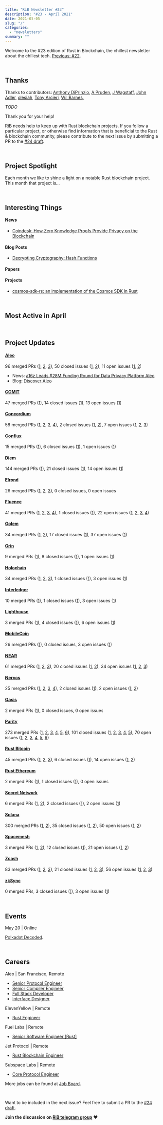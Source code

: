 ```yaml
---
title: "RiB Newsletter #23"
description: "#23 - April 2021"
date: 2021-05-05
slug: "/"
categories:
  - "newsletters"
summary: ""
---
```


Welcome to the #23 edition of Rust in Blockchain,
the chillest newsletter about the chillest tech.
[Previous: #22](/newsletters/_TODO_/).

&nbsp;

## Thanks

Thanks to contributors:
[Anthony DiPrinzio][contributorad],
[A Pruden][contributorap],
[J Wagstaff][contributorjw],
[John Adler][contributorja],
[olesiah][contributorol],
[Tony Arcieri][contributorta],
[Wil Barnes][contributorwb],

_TODO_

Thank you for your help!

RiB needs help to keep up with Rust blockchain projects. 
If you follow a particular project, or otherwise find information 
that is beneficial to the Rust & blockchain community, 
please contribute to the next issue
by submitting a PR to the [#24 draft](https://github.com/rust-in-blockchain/Rust-in-Blockchain/tree/master/draft).

[contributorad]: https://github.com/adiprinzio
[contributorap]: https://github.com/apruden2008
[contributorjw]: https://github.com/rg3l3dr
[contributorja]: https://github.com/adlerjohn
[contributorol]: https://github.com/olesiah
[contributorta]: https://github.com/tarcieri
[contributorwb]: https://github.com/wilbarnes
[contributorba]: https://github.com/brson
[contributoraz]: https://github.com/Aimeedeer

&nbsp;


## Project Spotlight

Each month we like to shine a light on a notable Rust blockchain project. This month that project is…

&nbsp;


## Interesting Things

#### News
- [Coindesk: How Zero Knowledge Proofs Provide Privacy on the Blockchain](https://www.coindesk.com/video/how-zero-knowledge-proofs-provide-privacy-on-the-blockchain)

#### Blog Posts
- [Decrypting Cryptography: Hash Functions](https://medium.com/zeroknowledge/decrypting-cryptography-hash-functions-5291d9139b9e)

#### Papers


#### Projects

- [cosmos-sdk-rs: an implementation of the Cosmos SDK in Rust](https://forum.cosmos.network/t/ann-cosmos-sdk-for-rust-v0-1-initial-release/4647)

&nbsp;

## Most Active in April

&nbsp;

## Project Updates

<!-- NB: This list needs to be kept in sync with rib-bible.md / rib-config.toml -->

#### [Aleo](https://github.com/AleoHQ)

96 merged PRs ([1][aleo-merged-prs-1], [2][aleo-merged-prs-2], [3][aleo-merged-prs-3]),
50 closed issues ([1][aleo-closed_issues-1], [2][aleo-closed_issues-2]), 
11 open issues ([1][aleo-open_issues-1], [2][aleo-open_issues-2])

[aleo-merged-prs-1]: https://github.com/AleoHQ/aleo/pulls?q=is%3Apr+is%3Aclosed+merged%3A2021-04-01..2021-04-30
[aleo-merged-prs-2]: https://github.com/AleoHQ/snarkOS/pulls?q=is%3Apr+is%3Aclosed+merged%3A2021-04-01..2021-04-30
[aleo-merged-prs-3]: https://github.com/AleoHQ/leo/pulls?q=is%3Apr+is%3Aclosed+merged%3A2021-04-01..2021-04-30
[aleo-closed_issues-1]: https://github.com/AleoHQ/snarkOS/issues?q=is%3Aissue+is%3Aclosed+closed%3A2021-04-01..2021-04-30
[aleo-closed_issues-2]: https://github.com/AleoHQ/leo/issues?q=is%3Aissue+is%3Aclosed+closed%3A2021-04-01..2021-04-30
[aleo-open_issues-1]: https://github.com/AleoHQ/snarkOS/issues?q=is%3Aissue+is%3Aopen+created%3A2021-04-01..2021-04-30
[aleo-open_issues-2]: https://github.com/AleoHQ/leo/issues?q=is%3Aissue+is%3Aopen+created%3A2021-04-01..2021-04-30

- News: [a16z Leads $28M Funding Round for Data Privacy Platform Aleo](https://www.coindesk.com/a16z-leads-funding-round-aleo-data-privacy-platform)
- Blog: [Discover Aleo](https://www.aleo.org/post/discover-aleo)

#### [COMIT](https://github.com/comit-network)

47 merged PRs ([1][comit-merged-prs-1]),
14 closed issues ([1][comit-closed_issues-1]), 
13 open issues ([1][comit-open_issues-1])

[comit-merged-prs-1]: https://github.com/comit-network/xmr-btc-swap/pulls?q=is%3Apr+is%3Aclosed+merged%3A2021-04-01..2021-04-30
[comit-closed_issues-1]: https://github.com/comit-network/xmr-btc-swap/issues?q=is%3Aissue+is%3Aclosed+closed%3A2021-04-01..2021-04-30
[comit-open_issues-1]: https://github.com/comit-network/xmr-btc-swap/issues?q=is%3Aissue+is%3Aopen+created%3A2021-04-01..2021-04-30

#### [Concordium](https://github.com/Concordium)

58 merged PRs ([1][concordium-merged-prs-1], [2][concordium-merged-prs-2], [3][concordium-merged-prs-3],
[4][concordium-merged-prs-4]), 2 closed issues ([1][concordium-closed_issues-1], [2][concordium-closed_issues-2]), 
7 open issues ([1][concordium-open_issues-1], [2][concordium-open_issues-2], [3][concordium-open_issues-3])

[concordium-merged-prs-1]: https://github.com/Concordium/concordium-node/pulls?q=is%3Apr+is%3Aclosed+merged%3A2021-04-01..2021-04-30
[concordium-merged-prs-2]: https://github.com/Concordium/concordium-base/pulls?q=is%3Apr+is%3Aclosed+merged%3A2021-04-01..2021-04-30
[concordium-merged-prs-3]: https://github.com/Concordium/concordium-contracts-common/pulls?q=is%3Apr+is%3Aclosed+merged%3A2021-04-01..2021-04-30
[concordium-merged-prs-4]: https://github.com/Concordium/concordium-rust-smart-contracts/pulls?q=is%3Apr+is%3Aclosed+merged%3A2021-04-01..2021-04-30
[concordium-closed_issues-1]: https://github.com/Concordium/concordium-node/issues?q=is%3Aissue+is%3Aclosed+closed%3A2021-04-01..2021-04-30
[concordium-closed_issues-2]: https://github.com/Concordium/concordium-base/issues?q=is%3Aissue+is%3Aclosed+closed%3A2021-04-01..2021-04-30
[concordium-open_issues-1]: https://github.com/Concordium/concordium-node/issues?q=is%3Aissue+is%3Aopen+created%3A2021-04-01..2021-04-30
[concordium-open_issues-2]: https://github.com/Concordium/concordium-base/issues?q=is%3Aissue+is%3Aopen+created%3A2021-04-01..2021-04-30
[concordium-open_issues-3]: https://github.com/Concordium/concordium-rust-smart-contracts/issues?q=is%3Aissue+is%3Aopen+created%3A2021-04-01..2021-04-30

#### [Conflux](https://github.com/Conflux-Chain)

15 merged PRs ([1][conflux-merged-prs-1]),
6 closed issues ([1][conflux-closed_issues-1]), 
1 open issues ([1][conflux-open_issues-1])

[conflux-merged-prs-1]: https://github.com/Conflux-Chain/conflux-rust/pulls?q=is%3Apr+is%3Aclosed+merged%3A2021-04-01..2021-04-30
[conflux-closed_issues-1]: https://github.com/Conflux-Chain/conflux-rust/issues?q=is%3Aissue+is%3Aclosed+closed%3A2021-04-01..2021-04-30
[conflux-open_issues-1]: https://github.com/Conflux-Chain/conflux-rust/issues?q=is%3Aissue+is%3Aopen+created%3A2021-04-01..2021-04-30

#### [Diem](https://github.com/diem)

144 merged PRs ([1][diem-merged-prs-1]),
21 closed issues ([1][diem-closed_issues-1]), 
14 open issues ([1][diem-open_issues-1])

[diem-merged-prs-1]: https://github.com/diem/diem/pulls?q=is%3Apr+is%3Aclosed+merged%3A2021-04-01..2021-04-30
[diem-closed_issues-1]: https://github.com/diem/diem/issues?q=is%3Aissue+is%3Aclosed+closed%3A2021-04-01..2021-04-30
[diem-open_issues-1]: https://github.com/diem/diem/issues?q=is%3Aissue+is%3Aopen+created%3A2021-04-01..2021-04-30

#### [Elrond](https://github.com/ElrondNetwork)

26 merged PRs ([1][elrond-merged-prs-1], [2][elrond-merged-prs-2],
[3][elrond-merged-prs-3]), 0 closed issues, 
0 open issues

[elrond-merged-prs-1]: https://github.com/ElrondNetwork/sc-delegation-rs/pulls?q=is%3Apr+is%3Aclosed+merged%3A2021-04-01..2021-04-30
[elrond-merged-prs-2]: https://github.com/ElrondNetwork/elrond-wasm-rs/pulls?q=is%3Apr+is%3Aclosed+merged%3A2021-04-01..2021-04-30
[elrond-merged-prs-3]: https://github.com/ElrondNetwork/sc-dns-rs/pulls?q=is%3Apr+is%3Aclosed+merged%3A2021-04-01..2021-04-30

#### [Fluence](https://github.com/fluencelabs)

41 merged PRs ([1][fluence-merged-prs-1], [2][fluence-merged-prs-2], [3][fluence-merged-prs-3], [4][fluence-merged-prs-4]),
1 closed issues ([1][fluence-closed_issues-1]), 
22 open issues ([1][fluence-open_issues-1], [2][fluence-open_issues-2], [3][fluence-open_issues-3], [4][fluence-open_issues-4])

[fluence-merged-prs-1]: https://github.com/fluencelabs/fluence/pulls?q=is%3Apr+is%3Aclosed+merged%3A2021-04-01..2021-04-30
[fluence-merged-prs-2]: https://github.com/fluencelabs/fce/pulls?q=is%3Apr+is%3Aclosed+merged%3A2021-04-01..2021-04-30
[fluence-merged-prs-3]: https://github.com/fluencelabs/air/pulls?q=is%3Apr+is%3Aclosed+merged%3A2021-04-01..2021-04-30
[fluence-merged-prs-4]: https://github.com/fluencelabs/rust-sdk/pulls?q=is%3Apr+is%3Aclosed+merged%3A2021-04-01..2021-04-30
[fluence-closed_issues-1]: https://github.com/fluencelabs/fluence/issues?q=is%3Aissue+is%3Aclosed+closed%3A2021-04-01..2021-04-30
[fluence-open_issues-1]: https://github.com/fluencelabs/fluence/issues?q=is%3Aissue+is%3Aopen+created%3A2021-04-01..2021-04-30
[fluence-open_issues-2]: https://github.com/fluencelabs/fce/issues?q=is%3Aissue+is%3Aopen+created%3A2021-04-01..2021-04-30
[fluence-open_issues-3]: https://github.com/fluencelabs/air/issues?q=is%3Aissue+is%3Aopen+created%3A2021-04-01..2021-04-30
[fluence-open_issues-4]: https://github.com/fluencelabs/rust-sdk/issues?q=is%3Aissue+is%3Aopen+created%3A2021-04-01..2021-04-30

#### [Golem](https://github.com/golemfactory)

34 merged PRs ([1][golem-merged-prs-1], [2][golem-merged-prs-2]),
17 closed issues ([1][golem-closed_issues-1]), 
37 open issues ([1][golem-open_issues-1])

[golem-merged-prs-1]: https://github.com/golemfactory/yagna/pulls?q=is%3Apr+is%3Aclosed+merged%3A2021-04-01..2021-04-30
[golem-merged-prs-2]: https://github.com/golemfactory/ya-client/pulls?q=is%3Apr+is%3Aclosed+merged%3A2021-04-01..2021-04-30
[golem-closed_issues-1]: https://github.com/golemfactory/yagna/issues?q=is%3Aissue+is%3Aclosed+closed%3A2021-04-01..2021-04-30
[golem-open_issues-1]: https://github.com/golemfactory/yagna/issues?q=is%3Aissue+is%3Aopen+created%3A2021-04-01..2021-04-30

#### [Grin](https://github.com/mimblewimble/grin)

9 merged PRs ([1][grin-merged-prs-1]),
8 closed issues ([1][grin-closed_issues-1]), 
1 open issues ([1][grin-open_issues-1])

[grin-merged-prs-1]: https://github.com/mimblewimble/grin/pulls?q=is%3Apr+is%3Aclosed+merged%3A2021-04-01..2021-04-30
[grin-closed_issues-1]: https://github.com/mimblewimble/grin/issues?q=is%3Aissue+is%3Aclosed+closed%3A2021-04-01..2021-04-30
[grin-open_issues-1]: https://github.com/mimblewimble/grin/issues?q=is%3Aissue+is%3Aopen+created%3A2021-04-01..2021-04-30

#### [Holochain](https://github.com/holochain/)

34 merged PRs ([1][holochain-merged-prs-1], [2][holochain-merged-prs-2], [3][holochain-merged-prs-3]),
1 closed issues ([1][holochain-closed_issues-1]), 
3 open issues ([1][holochain-open_issues-1])

[holochain-merged-prs-1]: https://github.com/holochain/holochain/pulls?q=is%3Apr+is%3Aclosed+merged%3A2021-04-01..2021-04-30
[holochain-merged-prs-2]: https://github.com/holochain/elemental-chat/pulls?q=is%3Apr+is%3Aclosed+merged%3A2021-04-01..2021-04-30
[holochain-merged-prs-3]: https://github.com/holochain/lair/pulls?q=is%3Apr+is%3Aclosed+merged%3A2021-04-01..2021-04-30
[holochain-closed_issues-1]: https://github.com/holochain/holochain/issues?q=is%3Aissue+is%3Aclosed+closed%3A2021-04-01..2021-04-30
[holochain-open_issues-1]: https://github.com/holochain/holochain/issues?q=is%3Aissue+is%3Aopen+created%3A2021-04-01..2021-04-30

#### [Interledger](https://github.com/interledger-rs)

10 merged PRs ([1][interledger-merged-prs-1]),
1 closed issues ([1][interledger-closed_issues-1]), 
3 open issues ([1][interledger-open_issues-1])

[interledger-merged-prs-1]: https://github.com/interledger-rs/interledger-rs/pulls?q=is%3Apr+is%3Aclosed+merged%3A2021-04-01..2021-04-30
[interledger-closed_issues-1]: https://github.com/interledger-rs/interledger-rs/issues?q=is%3Aissue+is%3Aclosed+closed%3A2021-04-01..2021-04-30
[interledger-open_issues-1]: https://github.com/interledger-rs/interledger-rs/issues?q=is%3Aissue+is%3Aopen+created%3A2021-04-01..2021-04-30

#### [Lighthouse](https://github.com/sigp/lighthouse)

3 merged PRs ([1][lighthouse-merged-prs-1]),
4 closed issues ([1][lighthouse-closed_issues-1]), 
6 open issues ([1][lighthouse-open_issues-1])

[lighthouse-merged-prs-1]: https://github.com/sigp/lighthouse/pulls?q=is%3Apr+is%3Aclosed+merged%3A2021-04-01..2021-04-30
[lighthouse-closed_issues-1]: https://github.com/sigp/lighthouse/issues?q=is%3Aissue+is%3Aclosed+closed%3A2021-04-01..2021-04-30
[lighthouse-open_issues-1]: https://github.com/sigp/lighthouse/issues?q=is%3Aissue+is%3Aopen+created%3A2021-04-01..2021-04-30

#### [MobileCoin](https://github.com/mobilecoinfoundation)

26 merged PRs ([1][mobilecoin-merged-prs-1]),
0 closed issues, 
3 open issues ([1][mobilecoin-open_issues-1])

[mobilecoin-merged-prs-1]: https://github.com/mobilecoinfoundation/mobilecoin/pulls?q=is%3Apr+is%3Aclosed+merged%3A2021-04-01..2021-04-30
[mobilecoin-open_issues-1]: https://github.com/mobilecoinfoundation/mobilecoin/issues?q=is%3Aissue+is%3Aopen+created%3A2021-04-01..2021-04-30

#### [NEAR](https://github.com/nearprotocol/nearcore)

61 merged PRs ([1][near-merged-prs-1], [2][near-merged-prs-2], [3][near-merged-prs-3]),
20 closed issues ([1][near-closed_issues-1], [2][near-closed_issues-2]), 
34 open issues ([1][near-open_issues-1], [2][near-open_issues-2], [3][near-open_issues-3])

[near-merged-prs-1]: https://github.com/near/nearcore/pulls?q=is%3Apr+is%3Aclosed+merged%3A2021-04-01..2021-04-30
[near-merged-prs-2]: https://github.com/near/core-contracts/pulls?q=is%3Apr+is%3Aclosed+merged%3A2021-04-01..2021-04-30
[near-merged-prs-3]: https://github.com/near/near-sdk-rs/pulls?q=is%3Apr+is%3Aclosed+merged%3A2021-04-01..2021-04-30
[near-closed_issues-1]: https://github.com/near/nearcore/issues?q=is%3Aissue+is%3Aclosed+closed%3A2021-04-01..2021-04-30
[near-closed_issues-2]: https://github.com/near/near-sdk-rs/issues?q=is%3Aissue+is%3Aclosed+closed%3A2021-04-01..2021-04-30
[near-open_issues-1]: https://github.com/near/nearcore/issues?q=is%3Aissue+is%3Aopen+created%3A2021-04-01..2021-04-30
[near-open_issues-2]: https://github.com/near/core-contracts/issues?q=is%3Aissue+is%3Aopen+created%3A2021-04-01..2021-04-30
[near-open_issues-3]: https://github.com/near/near-sdk-rs/issues?q=is%3Aissue+is%3Aopen+created%3A2021-04-01..2021-04-30

#### [Nervos](https://github.com/nervosnetwork)

25 merged PRs ([1][nervos-merged-prs-1], [2][nervos-merged-prs-2], [3][nervos-merged-prs-3], [4][nervos-merged-prs-4]),
2 closed issues ([1][nervos-closed_issues-1]), 
2 open issues ([1][nervos-open_issues-1], [2][nervos-open_issues-2])

[nervos-merged-prs-1]: https://github.com/nervosnetwork/ckb/pulls?q=is%3Apr+is%3Aclosed+merged%3A2021-04-01..2021-04-30
[nervos-merged-prs-2]: https://github.com/nervosnetwork/ckb-vm/pulls?q=is%3Apr+is%3Aclosed+merged%3A2021-04-01..2021-04-30
[nervos-merged-prs-3]: https://github.com/nervosnetwork/ckb-cli/pulls?q=is%3Apr+is%3Aclosed+merged%3A2021-04-01..2021-04-30
[nervos-merged-prs-4]: https://github.com/nervosnetwork/ckb-std/pulls?q=is%3Apr+is%3Aclosed+merged%3A2021-04-01..2021-04-30
[nervos-closed_issues-1]: https://github.com/nervosnetwork/ckb/issues?q=is%3Aissue+is%3Aclosed+closed%3A2021-04-01..2021-04-30
[nervos-open_issues-1]: https://github.com/nervosnetwork/ckb/issues?q=is%3Aissue+is%3Aopen+created%3A2021-04-01..2021-04-30
[nervos-open_issues-2]: https://github.com/nervosnetwork/ckb-vm/issues?q=is%3Aissue+is%3Aopen+created%3A2021-04-01..2021-04-30

#### [Oasis](https://github.com/oasislabs)

2 merged PRs ([1][oasis-merged-prs-1]),
0 closed issues, 
0 open issues

[oasis-merged-prs-1]: https://github.com/oasisprotocol/deoxysii-rust/pulls?q=is%3Apr+is%3Aclosed+merged%3A2021-04-01..2021-04-30

#### [Parity](https://github.com/paritytech)

273 merged PRs ([1][parity-merged-prs-1], [2][parity-merged-prs-2], [3][parity-merged-prs-3], [4][parity-merged-prs-4], [5][parity-merged-prs-5], [6][parity-merged-prs-6]),
101 closed issues ([1][parity-closed_issues-1], [2][parity-closed_issues-2], [3][parity-closed_issues-3], [4][parity-closed_issues-4], [5][parity-closed_issues-5]), 
70 open issues ([1][parity-open_issues-1], [2][parity-open_issues-2], [3][parity-open_issues-3], [4][parity-open_issues-4], [5][parity-open_issues-5], [6][parity-open_issues-6])

[parity-merged-prs-1]: https://github.com/paritytech/substrate/pulls?q=is%3Apr+is%3Aclosed+merged%3A2021-04-01..2021-04-30
[parity-merged-prs-2]: https://github.com/paritytech/polkadot/pulls?q=is%3Apr+is%3Aclosed+merged%3A2021-04-01..2021-04-30
[parity-merged-prs-3]: https://github.com/paritytech/cargo-contract/pulls?q=is%3Apr+is%3Aclosed+merged%3A2021-04-01..2021-04-30
[parity-merged-prs-4]: https://github.com/paritytech/wasmi/pulls?q=is%3Apr+is%3Aclosed+merged%3A2021-04-01..2021-04-30
[parity-merged-prs-5]: https://github.com/paritytech/cumulus/pulls?q=is%3Apr+is%3Aclosed+merged%3A2021-04-01..2021-04-30
[parity-merged-prs-6]: https://github.com/paritytech/ink/pulls?q=is%3Apr+is%3Aclosed+merged%3A2021-04-01..2021-04-30
[parity-closed_issues-1]: https://github.com/paritytech/substrate/issues?q=is%3Aissue+is%3Aclosed+closed%3A2021-04-01..2021-04-30
[parity-closed_issues-2]: https://github.com/paritytech/polkadot/issues?q=is%3Aissue+is%3Aclosed+closed%3A2021-04-01..2021-04-30
[parity-closed_issues-3]: https://github.com/paritytech/cargo-contract/issues?q=is%3Aissue+is%3Aclosed+closed%3A2021-04-01..2021-04-30
[parity-closed_issues-4]: https://github.com/paritytech/cumulus/issues?q=is%3Aissue+is%3Aclosed+closed%3A2021-04-01..2021-04-30
[parity-closed_issues-5]: https://github.com/paritytech/ink/issues?q=is%3Aissue+is%3Aclosed+closed%3A2021-04-01..2021-04-30
[parity-open_issues-1]: https://github.com/paritytech/substrate/issues?q=is%3Aissue+is%3Aopen+created%3A2021-04-01..2021-04-30
[parity-open_issues-2]: https://github.com/paritytech/polkadot/issues?q=is%3Aissue+is%3Aopen+created%3A2021-04-01..2021-04-30
[parity-open_issues-3]: https://github.com/paritytech/cargo-contract/issues?q=is%3Aissue+is%3Aopen+created%3A2021-04-01..2021-04-30
[parity-open_issues-4]: https://github.com/paritytech/wasmi/issues?q=is%3Aissue+is%3Aopen+created%3A2021-04-01..2021-04-30
[parity-open_issues-5]: https://github.com/paritytech/cumulus/issues?q=is%3Aissue+is%3Aopen+created%3A2021-04-01..2021-04-30
[parity-open_issues-6]: https://github.com/paritytech/ink/issues?q=is%3Aissue+is%3Aopen+created%3A2021-04-01..2021-04-30

#### [Rust Bitcoin](https://github.com/rust-bitcoin/rust-bitcoin)

45 merged PRs ([1][rust_bitcoin-merged-prs-1], [2][rust_bitcoin-merged-prs-2], [3][rust_bitcoin-merged-prs-3]),
6 closed issues ([1][rust_bitcoin-closed_issues-1]), 
14 open issues ([1][rust_bitcoin-open_issues-1], [2][rust_bitcoin-open_issues-2])

[rust_bitcoin-merged-prs-1]: https://github.com/rust-bitcoin/rust-bitcoin/pulls?q=is%3Apr+is%3Aclosed+merged%3A2021-04-01..2021-04-30
[rust_bitcoin-merged-prs-2]: https://github.com/rust-bitcoin/rust-lightning/pulls?q=is%3Apr+is%3Aclosed+merged%3A2021-04-01..2021-04-30
[rust_bitcoin-merged-prs-3]: https://github.com/rust-bitcoin/rust-miniscript/pulls?q=is%3Apr+is%3Aclosed+merged%3A2021-04-01..2021-04-30
[rust_bitcoin-closed_issues-1]: https://github.com/rust-bitcoin/rust-lightning/issues?q=is%3Aissue+is%3Aclosed+closed%3A2021-04-01..2021-04-30
[rust_bitcoin-open_issues-1]: https://github.com/rust-bitcoin/rust-bitcoin/issues?q=is%3Aissue+is%3Aopen+created%3A2021-04-01..2021-04-30
[rust_bitcoin-open_issues-2]: https://github.com/rust-bitcoin/rust-lightning/issues?q=is%3Aissue+is%3Aopen+created%3A2021-04-01..2021-04-30

#### [Rust Ethereum](https://github.com/rust-ethereum)

2 merged PRs ([1][rust-ethereum-merged-prs-1]),
1 closed issues ([1][rust-ethereum-closed_issues-1]), 
0 open issues

[rust-ethereum-merged-prs-1]: https://github.com/rust-ethereum/ethabi/pulls?q=is%3Apr+is%3Aclosed+merged%3A2021-04-01..2021-04-30
[rust-ethereum-closed_issues-1]: https://github.com/rust-ethereum/ethabi/issues?q=is%3Aissue+is%3Aclosed+closed%3A2021-04-01..2021-04-30

#### [Secret Network](https://github.com/enigmampc/SecretNetwork)

6 merged PRs ([1][secret_network-merged-prs-1], [2][secret_network-merged-prs-2]),
2 closed issues ([1][secret_network-closed_issues-1]), 
2 open issues ([1][secret_network-open_issues-1])

[secret_network-merged-prs-1]: https://github.com/enigmampc/SecretNetwork/pulls?q=is%3Apr+is%3Aclosed+merged%3A2021-04-01..2021-04-30
[secret_network-merged-prs-2]: https://github.com/enigmampc/secret-toolkit/pulls?q=is%3Apr+is%3Aclosed+merged%3A2021-04-01..2021-04-30
[secret_network-closed_issues-1]: https://github.com/enigmampc/SecretNetwork/issues?q=is%3Aissue+is%3Aclosed+closed%3A2021-04-01..2021-04-30
[secret_network-open_issues-1]: https://github.com/enigmampc/SecretNetwork/issues?q=is%3Aissue+is%3Aopen+created%3A2021-04-01..2021-04-30

#### [Solana](https://github.com/solana-labs/solana)

300 merged PRs ([1][solana-merged-prs-1], [2][solana-merged-prs-2]), 35 closed issues ([1][solana-closed_issues-1],
[2][solana-closed_issues-2]), 
50 open issues ([1][solana-open_issues-1], [2][solana-open_issues-2])

[solana-merged-prs-1]: https://github.com/solana-labs/solana/pulls?q=is%3Apr+is%3Aclosed+merged%3A2021-04-01..2021-04-30
[solana-merged-prs-2]: https://github.com/solana-labs/solana-program-library/pulls?q=is%3Apr+is%3Aclosed+merged%3A2021-04-01..2021-04-30
[solana-closed_issues-1]: https://github.com/solana-labs/solana/issues?q=is%3Aissue+is%3Aclosed+closed%3A2021-04-01..2021-04-30
[solana-closed_issues-2]: https://github.com/solana-labs/solana-program-library/issues?q=is%3Aissue+is%3Aclosed+closed%3A2021-04-01..2021-04-30
[solana-open_issues-1]: https://github.com/solana-labs/solana/issues?q=is%3Aissue+is%3Aopen+created%3A2021-04-01..2021-04-30
[solana-open_issues-2]: https://github.com/solana-labs/solana-program-library/issues?q=is%3Aissue+is%3Aopen+created%3A2021-04-01..2021-04-30

#### [Spacemesh](https://github.com/spacemeshos)

3 merged PRs ([1][spacemesh-merged-prs-1], [2][spacemesh-merged-prs-2]),
12 closed issues ([1][spacemesh-closed_issues-1]), 
21 open issues ([1][spacemesh-open_issues-1], [2][spacemesh-open_issues-2])

[spacemesh-merged-prs-1]: https://github.com/spacemeshos/go-spacemesh/pulls?q=is%3Apr+is%3Aclosed+merged%3A2021-04-01..2021-04-30
[spacemesh-merged-prs-2]: https://github.com/spacemeshos/svm/pulls?q=is%3Apr+is%3Aclosed+merged%3A2021-04-01..2021-04-30
[spacemesh-closed_issues-1]: https://github.com/spacemeshos/go-spacemesh/issues?q=is%3Aissue+is%3Aclosed+closed%3A2021-04-01..2021-04-30
[spacemesh-open_issues-1]: https://github.com/spacemeshos/go-spacemesh/issues?q=is%3Aissue+is%3Aopen+created%3A2021-04-01..2021-04-30
[spacemesh-open_issues-2]: https://github.com/spacemeshos/svm/issues?q=is%3Aissue+is%3Aopen+created%3A2021-04-01..2021-04-30

#### [Zcash](https://github.com/zcash)

83 merged PRs ([1][zcash-merged-prs-1], [2][zcash-merged-prs-2], [3][zcash-merged-prs-3]),
21 closed issues ([1][zcash-closed_issues-1], [2][zcash-closed_issues-2], [3][zcash-closed_issues-3]), 
56 open issues ([1][zcash-open_issues-1], [2][zcash-open_issues-2], [3][zcash-open_issues-3])

[zcash-merged-prs-1]: https://github.com/ZcashFoundation/zebra/pulls?q=is%3Apr+is%3Aclosed+merged%3A2021-04-01..2021-04-30
[zcash-merged-prs-2]: https://github.com/zcash/halo2/pulls?q=is%3Apr+is%3Aclosed+merged%3A2021-04-01..2021-04-30
[zcash-merged-prs-3]: https://github.com/zcash/librustzcash/pulls?q=is%3Apr+is%3Aclosed+merged%3A2021-04-01..2021-04-30
[zcash-closed_issues-1]: https://github.com/ZcashFoundation/zebra/issues?q=is%3Aissue+is%3Aclosed+closed%3A2021-04-01..2021-04-30
[zcash-closed_issues-2]: https://github.com/zcash/halo2/issues?q=is%3Aissue+is%3Aclosed+closed%3A2021-04-01..2021-04-30
[zcash-closed_issues-3]: https://github.com/zcash/librustzcash/issues?q=is%3Aissue+is%3Aclosed+closed%3A2021-04-01..2021-04-30
[zcash-open_issues-1]: https://github.com/ZcashFoundation/zebra/issues?q=is%3Aissue+is%3Aopen+created%3A2021-04-01..2021-04-30
[zcash-open_issues-2]: https://github.com/zcash/halo2/issues?q=is%3Aissue+is%3Aopen+created%3A2021-04-01..2021-04-30
[zcash-open_issues-3]: https://github.com/zcash/librustzcash/issues?q=is%3Aissue+is%3Aopen+created%3A2021-04-01..2021-04-30

#### [zkSync](https://github.com/matter-labs/zksync)

0 merged PRs,
3 closed issues ([1][zksync-closed_issues-1]), 
3 open issues ([1][zksync-open_issues-1])

[zksync-closed_issues-1]: https://github.com/matter-labs/zksync/issues?q=is%3Aissue+is%3Aclosed+closed%3A2021-04-01..2021-04-30
[zksync-open_issues-1]: https://github.com/matter-labs/zksync/issues?q=is%3Aissue+is%3Aopen+created%3A2021-04-01..2021-04-30


&nbsp;

## Events

<!--

May 1-2 | Online

[Event Sample](https://event.sample)

-->

May 20 | Online

[Polkadot Decoded](https://decoded.polkadot.network/).


&nbsp;

## Careers

<!--
Company name | Location A, B, Remote
- [Job 1](https://job.one)
- [Job 2](https://job.two)
-->


Aleo | San Francisco, Remote
- [Senior Protocol Engineer](https://www.aleo.org/jobs/senior-protocol-engineer)
- [Senior Compiler Engineer](https://www.aleo.org/jobs/senior-compiler-engineer)
- [Full Stack Developer](https://www.aleo.org/jobs/full-stack-developer)
- [Interface Designer](https://www.aleo.org/jobs/interface-designer)

ElevenYellow | Remote
- [Rust Engineer](https://cryptocurrencyjobs.co/engineering/elevenyellow-rust-developer/)

Fuel Labs | Remote
- [Senior Software Engineer [Rust]](https://jobs.lever.co/fuellabs/13b01903-490a-4497-b778-35434f4188cf)

Jet Protocol | Remote
- [Rust Blockchain Engineer](https://docs.google.com/document/d/1GXuk2LPxoYxIdQGwsL9IZ34B7WjlgkdJBgY7QBgBIn0)

Subspace Labs | Remote
- [Core Protocol Engineer](https://jobs.lever.co/subspacelabs/7f6a654b-60a8-4740-aa19-36b9f7a9e624)

More jobs can be found at [Job Board][page-jobboard].

[page-jobboard]: https://rustinblockchain.org/job-board/

&nbsp;

Want to be included in the next issue? Feel free to submit a PR to the
[#24 draft](https://github.com/rust-in-blockchain/Rust-in-Blockchain/tree/master/draft).

**Join the discussion on [RiB telegram group][ribtg]** **❤️**

[ribtg]: https://t.me/rustinblockchain


